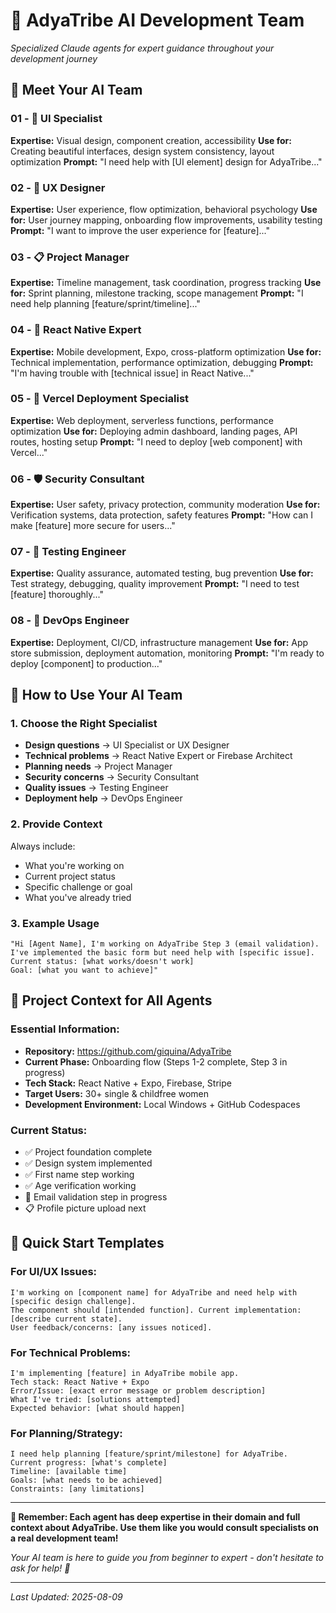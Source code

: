 # 🤖 AdyaTribe AI Development Team

*Specialized Claude agents for expert guidance throughout your development journey*

## 👥 **Meet Your AI Team**

### **01 - 🎨 UI Specialist**
**Expertise:** Visual design, component creation, accessibility
**Use for:** Creating beautiful interfaces, design system consistency, layout optimization
**Prompt:** "I need help with [UI element] design for AdyaTribe..."

### **02 - 🧠 UX Designer** 
**Expertise:** User experience, flow optimization, behavioral psychology
**Use for:** User journey mapping, onboarding flow improvements, usability testing
**Prompt:** "I want to improve the user experience for [feature]..."

### **03 - 📋 Project Manager**
**Expertise:** Timeline management, task coordination, progress tracking
**Use for:** Sprint planning, milestone tracking, scope management
**Prompt:** "I need help planning [feature/sprint/timeline]..."

### **04 - 📱 React Native Expert**
**Expertise:** Mobile development, Expo, cross-platform optimization
**Use for:** Technical implementation, performance optimization, debugging
**Prompt:** "I'm having trouble with [technical issue] in React Native..."

### **05 - 🚀 Vercel Deployment Specialist**
**Expertise:** Web deployment, serverless functions, performance optimization
**Use for:** Deploying admin dashboard, landing pages, API routes, hosting setup
**Prompt:** "I need to deploy [web component] with Vercel..."

### **06 - 🛡️ Security Consultant**
**Expertise:** User safety, privacy protection, community moderation
**Use for:** Verification systems, data protection, safety features
**Prompt:** "How can I make [feature] more secure for users..."

### **07 - 🧪 Testing Engineer**
**Expertise:** Quality assurance, automated testing, bug prevention
**Use for:** Test strategy, debugging, quality improvement
**Prompt:** "I need to test [feature] thoroughly..."

### **08 - 🚀 DevOps Engineer**
**Expertise:** Deployment, CI/CD, infrastructure management
**Use for:** App store submission, deployment automation, monitoring
**Prompt:** "I'm ready to deploy [component] to production..."

## 🎯 **How to Use Your AI Team**

### **1. Choose the Right Specialist**
- **Design questions** → UI Specialist or UX Designer
- **Technical problems** → React Native Expert or Firebase Architect
- **Planning needs** → Project Manager
- **Security concerns** → Security Consultant
- **Quality issues** → Testing Engineer
- **Deployment help** → DevOps Engineer

### **2. Provide Context**
Always include:
- What you're working on
- Current project status
- Specific challenge or goal
- What you've already tried

### **3. Example Usage**
```
"Hi [Agent Name], I'm working on AdyaTribe Step 3 (email validation). 
I've implemented the basic form but need help with [specific issue].
Current status: [what works/doesn't work]
Goal: [what you want to achieve]"
```

## 📱 **Project Context for All Agents**

### **Essential Information:**
- **Repository:** https://github.com/giquina/AdyaTribe
- **Current Phase:** Onboarding flow (Steps 1-2 complete, Step 3 in progress)
- **Tech Stack:** React Native + Expo, Firebase, Stripe
- **Target Users:** 30+ single & childfree women
- **Development Environment:** Local Windows + GitHub Codespaces

### **Current Status:**
- ✅ Project foundation complete
- ✅ Design system implemented
- ✅ First name step working
- ✅ Age verification working
- 🔄 Email validation step in progress
- 📋 Profile picture upload next

## 🎯 **Quick Start Templates**

### **For UI/UX Issues:**
```
I'm working on [component name] for AdyaTribe and need help with [specific design challenge]. 
The component should [intended function]. Current implementation: [describe current state].
User feedback/concerns: [any issues noticed].
```

### **For Technical Problems:**
```
I'm implementing [feature] in AdyaTribe mobile app. 
Tech stack: React Native + Expo
Error/Issue: [exact error message or problem description]
What I've tried: [solutions attempted]
Expected behavior: [what should happen]
```

### **For Planning/Strategy:**
```
I need help planning [feature/sprint/milestone] for AdyaTribe.
Current progress: [what's complete]
Timeline: [available time]
Goals: [what needs to be achieved]
Constraints: [any limitations]
```

---

**🤖 Remember: Each agent has deep expertise in their domain and full context about AdyaTribe. Use them like you would consult specialists on a real development team!**

*Your AI team is here to guide you from beginner to expert - don't hesitate to ask for help! 🌟*


---

*Last Updated: 2025-08-09*
